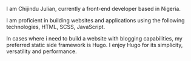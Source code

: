 I am Chijindu Julian, currently a front-end developer based in Nigeria.

I am proficient in building websites and applications using the following technologies, HTML, SCSS, JavaScript.

In cases where i need to build a website with blogging capabilities, my preferred static side framework is Hugo. I enjoy Hugo for its simplicity, versatility and performance.

